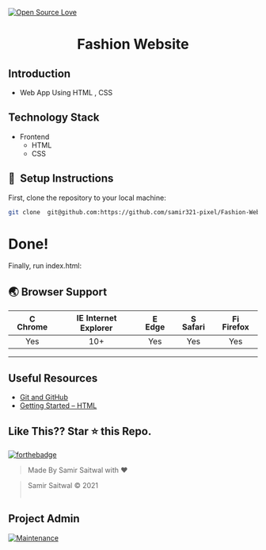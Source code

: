[![Open Source Love](https://badges.frapsoft.com/os/v1/open-source.svg?v=102)](https://snip-share.herokuapp.com/)&nbsp;
<h1 align="center">Fashion Website</h1>

## Introduction
* Web App Using HTML , CSS


## Technology Stack
* Frontend
  * HTML
  * CSS


## 🚀&nbsp; Setup Instructions

First, clone the repository to your local machine:

```bash
git clone  git@github.com:https://github.com/samir321-pixel/Fashion-Website.git
```


# Done!
Finally, run index.html:
## 🌏 Browser Support

| <img src="https://user-images.githubusercontent.com/1215767/34348387-a2e64588-ea4d-11e7-8267-a43365103afe.png" alt="Chrome" width="16px" height="16px" /> Chrome | <img src="https://user-images.githubusercontent.com/1215767/34348590-250b3ca2-ea4f-11e7-9efb-da953359321f.png" alt="IE" width="16px" height="16px" /> Internet Explorer | <img src="https://user-images.githubusercontent.com/1215767/34348380-93e77ae8-ea4d-11e7-8696-9a989ddbbbf5.png" alt="Edge" width="16px" height="16px" /> Edge | <img src="https://user-images.githubusercontent.com/1215767/34348394-a981f892-ea4d-11e7-9156-d128d58386b9.png" alt="Safari" width="16px" height="16px" /> Safari | <img src="https://user-images.githubusercontent.com/1215767/34348383-9e7ed492-ea4d-11e7-910c-03b39d52f496.png" alt="Firefox" width="16px" height="16px" /> Firefox |
| :---------: | :---------: | :---------: | :---------: | :---------: |
| Yes | 10+ | Yes | Yes | Yes |


***
## Useful Resources
- [Git and GitHub](https://www.digitalocean.com/community/tutorials/how-to-use-git-a-reference-guide)
- [Getting Started – HTML](https://devdocs.io/html/)

## Like This?? Star ⭐ this Repo.

[![forthebadge](https://forthebadge.com/images/badges/made-with-html.svg)](https://github.com/samir321-pixel/Fashion-Website.git)

> Made By Samir Saitwal with ❤️

> Samir Saitwal &copy; 2021
<br><br>
## Project Admin
[![Maintenance](https://img.shields.io/maintenance/yes/2020?color=green&logo=github)](https://github.com/samir321-pixel)
